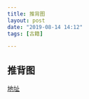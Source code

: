 ```yaml
---
title: 推背图
layout: post
date: "2019-08-14 14:12"
tags: [古籍]

---
```




## 推背图



[地址](https://www.morecheck.cn/assets/Files/tuibeitu.htm)

